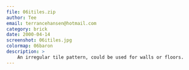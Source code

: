 ```yaml
---
file: 06itiles.zip
author: Tee
email: terrancehansen@hotmail.com
category: brick
date: 2000-04-14
screenshot: 06itiles.jpg
colormap: 06baron
description: >
    An irregular tile pattern, could be used for walls or floors.
---
```

